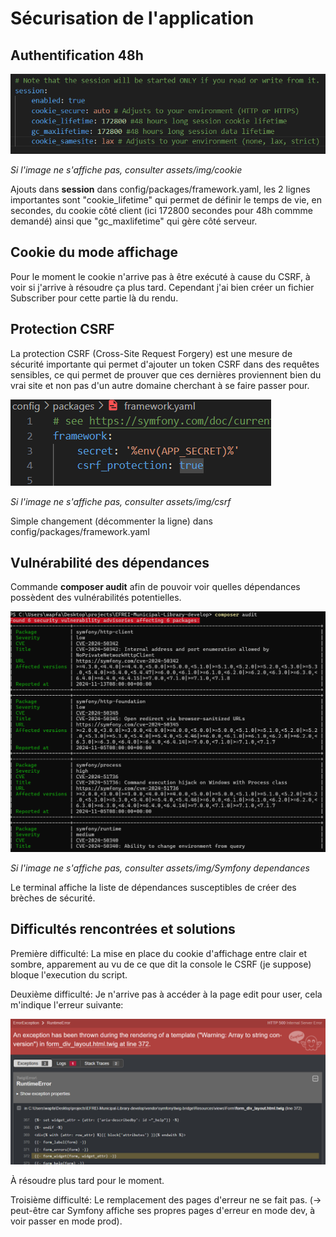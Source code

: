 # Sécurisation de l'application
## Authentification 48h

![alt text](assets/img/cookie.png)

*Si l'image ne s'affiche pas, consulter assets/img/cookie*

Ajouts dans **session** dans config/packages/framework.yaml, les 2 lignes importantes sont "cookie_lifetime" qui permet de définir le temps de vie, en secondes, du cookie côté client (ici 172800 secondes pour 48h commme demandé) ainsi que "gc_maxlifetime" qui gère côté serveur.

## Cookie du mode affichage

Pour le moment le cookie n'arrive pas à être exécuté à cause du CSRF, à voir si j'arrive à résoudre ça plus tard. Cependant j'ai bien créer un fichier Subscriber pour cette partie là du rendu.

## Protection CSRF

La protection CSRF (Cross-Site Request Forgery) est une mesure de sécurité importante qui permet d'ajouter un token CSRF dans des requêtes sensibles, ce qui permet de prouver que ces dernières proviennent bien du vrai site et non pas d'un autre domaine cherchant à se faire passer pour.

![alt text](assets/img/csrf.png)

*Si l'image ne s'affiche pas, consulter assets/img/csrf*

Simple changement (décommenter la ligne) dans config/packages/framework.yaml

## Vulnérabilité des dépendances

Commande **composer audit** afin de pouvoir voir quelles dépendances possèdent des vulnérabilités potentielles.

![alt text](<./assets/img/Symfony dependances.png>)

*Si l'image ne s'affiche pas, consulter assets/img/Symfony dependances*

Le terminal affiche la liste de dépendances susceptibles de créer des brèches de sécurité.

## Difficultés rencontrées et solutions

Première difficulté: La mise en place du cookie d'affichage entre clair et sombre, apparement au vu de ce que dit la console le CSRF (je suppose) bloque l'execution du script.

Deuxième difficulté: Je n'arrive pas à accéder à la page edit pour user, cela m'indique l'erreur suivante:

![alt text](<assets/img/user error.png>)

À résoudre plus tard pour le moment.

Troisième difficulté: Le remplacement des pages d'erreur ne se fait pas. (-> peut-être car Symfony affiche ses propres pages d'erreur en mode dev, à voir passer en mode prod).